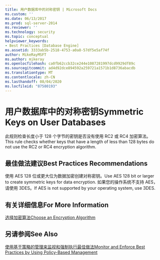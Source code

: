 ```yaml
---
title: 用户数据库中的对称密钥 | Microsoft Docs
ms.custom: ''
ms.date: 06/13/2017
ms.prod: sql-server-2014
ms.reviewer: ''
ms.technology: security
ms.topic: conceptual
helpviewer_keywords:
- Best Practices [Database Engine]
ms.assetid: 3333ab5b-2518-4753-a0a8-57df5e5af74f
author: MikeRayMSFT
ms.author: mikeray
ms.openlocfilehash: ca0fb62ccb32ce244e1087281997dcd9929df89c
ms.sourcegitcommit: ad4d92dce894592a259721a1571b1d8736abacdb
ms.translationtype: MT
ms.contentlocale: zh-CN
ms.lasthandoff: 08/04/2020
ms.locfileid: "87580193"
---
```

# <a name="symmetric-keys-on-user-databases"></a><span data-ttu-id="e9216-102">用户数据库中的对称密钥</span><span class="sxs-lookup"><span data-stu-id="e9216-102">Symmetric Keys on User Databases</span></span>
  <span data-ttu-id="e9216-103">此规则检查长度小于 128 个字节的密钥是否没有使用 RC2 或 RC4 加密算法。</span><span class="sxs-lookup"><span data-stu-id="e9216-103">This rule checks whether keys that have a length of less than 128 bytes do not use the RC2 or RC4 encryption algorithm.</span></span>  
  
## <a name="best-practices-recommendations"></a><span data-ttu-id="e9216-104">最佳做法建议</span><span class="sxs-lookup"><span data-stu-id="e9216-104">Best Practices Recommendations</span></span>  
 <span data-ttu-id="e9216-105">使用 AES 128 位或更大位为数据加密创建对称密钥。</span><span class="sxs-lookup"><span data-stu-id="e9216-105">Use AES 128 bit or larger to create symmetric keys for data encryption.</span></span> <span data-ttu-id="e9216-106">如果您的操作系统不支持 AES，请使用 3DES。</span><span class="sxs-lookup"><span data-stu-id="e9216-106">If AES is not supported by your operating system, use 3DES.</span></span>  
  
## <a name="for-more-information"></a><span data-ttu-id="e9216-107">有关详细信息</span><span class="sxs-lookup"><span data-stu-id="e9216-107">For More Information</span></span>  
 [<span data-ttu-id="e9216-108">选择加密算法</span><span class="sxs-lookup"><span data-stu-id="e9216-108">Choose an Encryption Algorithm</span></span>](../security/encryption/choose-an-encryption-algorithm.md)  
  
## <a name="see-also"></a><span data-ttu-id="e9216-109">另请参阅</span><span class="sxs-lookup"><span data-stu-id="e9216-109">See Also</span></span>  
 [<span data-ttu-id="e9216-110">使用基于策略的管理来监视和强制执行最佳做法</span><span class="sxs-lookup"><span data-stu-id="e9216-110">Monitor and Enforce Best Practices by Using Policy-Based Management</span></span>](monitor-and-enforce-best-practices-by-using-policy-based-management.md)  
  
  
